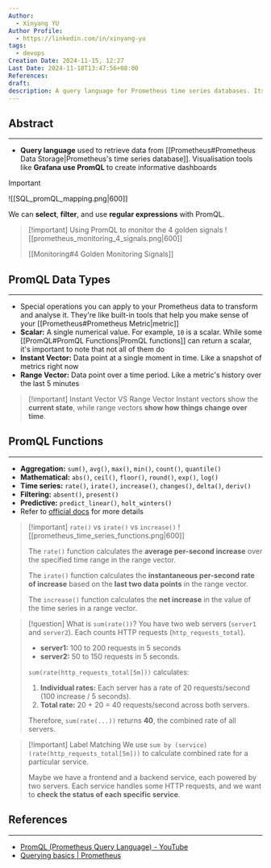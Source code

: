 ```yaml
---
Author:
  - Xinyang YU
Author Profile:
  - https://linkedin.com/in/xinyang-yu
tags:
  - devops
Creation Date: 2024-11-15, 12:27
Last Date: 2024-11-18T13:47:56+08:00
References: 
draft: 
description: A query language for Prometheus time series databases. Its syntax, similar to SQL, is designed for retrieving and analysing time-based data.
---
```

## Abstract
---
- **Query language** used to retrieve data from [[Prometheus#Prometheus Data Storage|Prometheus's time series database]]. Visualisation tools like **Grafana use PromQL** to create informative dashboards

>[!important]
> ![[SQL_promQL_mapping.png|600]]
> 
> We can **select**, **filter**, and use **regular expressions** with PromQL.

>[!important] Using PromQL to monitor the 4 golden signals
> ![[prometheus_monitoring_4_signals.png|600]]
> 
> [[Monitoring#4 Golden Monitoring Signals]]


## PromQL Data Types
---
- Special operations you can apply to your Prometheus data to transform and analyse it. They're like built-in tools that help you make sense of your [[Prometheus#Prometheus Metric|metric]]
- **Scalar:** A single numerical value. For example, `10` is a scalar. While some [[PromQL#PromQL Functions|PromQL functions]] can return a scalar, it's important to note that not all of them do
- **Instant Vector:** Data point at a single moment in time. Like a snapshot of metrics right now
- **Range Vector:** Data point over a time period. Like a metric's history over the last 5 minutes

>[!important] Instant Vector VS Range Vector
> Instant vectors show the **current state**, while range vectors **show how things change over time**.

## PromQL Functions
---
- **Aggregation:** `sum()`, `avg()`, `max()`, `min()`, `count()`, `quantile()`
- **Mathematical:** `abs()`, `ceil()`, `floor()`, `round()`, `exp()`, `log()`
- **Time series:** `rate()`, `irate()`, `increase()`, `changes()`, `delta()`, `deriv()`
- **Filtering:** `absent()`, `present()`
- **Predictive:** `predict_linear()`, `holt_winters()`
- Refer to [official docs](https://prometheus.io/docs/prometheus/latest/querying/functions/#functions) for more details

>[!important] `rate()` vs `irate()` vs `increase()`
> ![[prometheus_time_series_functions.png|600]]
> 
> The `rate()` function calculates the **average per-second increase** over the specified time range in the range vector.
> 
> The `irate()` function calculates the **instantaneous per-second rate of increase** based on the **last two data points** in the range vector.
> 
> The `increase()` function calculates the **net increase** in the value of the time series in a range vector.

>[!question] What is `sum(rate())`?
> You have two web servers (`server1` and `server2`). Each counts HTTP requests (`http_requests_total`).
> - **server1:** 100 to 200 requests in 5 seconds
> - **server2:** 50 to 150 requests in 5 seconds.
>   
> `sum(rate(http_requests_total[5m]))` calculates:
> 1. **Individual rates:** Each server has a rate of 20 requests/second (100 increase / 5 seconds).
> 2. **Total rate:** 20 + 20 = 40 requests/second across both servers.
> 
> Therefore, `sum(rate(...))` returns **40**, the combined rate of all servers.

>[!important] Label Matching
> We use `sum by (service) (rate(http_requests_total[5m]))` to calculate combined rate for a particular service.
> 
> Maybe we have a frontend and a backend service, each powered by two servers. Each service handles some HTTP requests, and we want to **check the status of each specific service**.


## References
---
- [PromQL (Prometheus Query Language) - YouTube](https://www.youtube.com/watch?v=FLT0d8fyhK4&list=PLrMP04WSdCjrL4OBnaqXRy8X3XEd7ZrKf&index=8)
- [Querying basics | Prometheus](https://prometheus.io/docs/prometheus/latest/querying/basics/#expression-language-data-types)